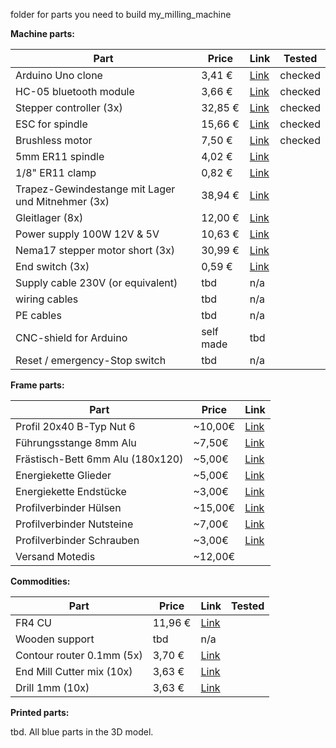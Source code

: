 folder for parts you need to build my_milling_machine


**Machine parts:**

Part | Price | Link | Tested
--- | --- | --- | ---
Arduino Uno clone | 3,41 € | <a href="https://www.banggood.com/UNO-R3-ATmega328P-Development-Board-For-Arduino-No-Cable-p-964163.html" target="_blank">Link</a> | checked
HC-05 bluetooth module | 3,66 € | <a href="https://www.banggood.com/de/3Pcs-HC-05-Wireless-Bluetooth-Serial-Transceiver-Module-For-Arduino-p-1011725.html" target="_blank">Link</a> | checked
Stepper controller (3x) | 32,85 € | <a href="http://www.watterott.com/de/SilentStepStick-TMC2130" target="_blank">Link</a> | checked
ESC for spindle | 15,66 € | <a href="https://www.amazon.de/gp/product/B07661T5N2/ref=oh_aui_detailpage_o00_s02?ie=UTF8&psc=1" target="_blank">Link</a> | checked
Brushless motor | 7,50 € | <a href="https://www.amazon.de/LHI-MT2204%E2%85%A1-Brushless-Quadcopter-Multicopter/dp/B01E3OT7NE/ref=sr_1_1?ie=UTF8&qid=1516964647&sr=8-1&keywords=brushless+motor+lhi" target="_blank">Link</a> | checked
5mm ER11 spindle | 4,02 € | <a href="https://www.banggood.com/ER11A-5mm-Extension-Rod-Holder-Motor-Shaft-Collet-Chuck-Tool-Holder-CNC-Milling-p-1073852.html" target="_blank">Link</a> | 
1/8" ER11 clamp | 0,82 € | <a href="https://www.banggood.com/ER11-18-Inch-Spring-Collet-for-CNC-Milling-Lathe-Tool-p-1080679.html" target="_blank">Link</a> |
Trapez-Gewindestange  mit Lager und Mitnehmer (3x) | 38,94 € | <a href="https://www.amazon.de/gp/product/B06Y583KK4/ref=ox_sc_act_title_2?smid=AK9FVUO3F9GPF&psc=1" target="_blank">Link</a> | 
Gleitlager (8x) | 12,00 € | <a href="https://www.amazon.de/gp/product/B06WD7M4ZJ/ref=ox_sc_act_title_3?smid=A2LZ0UUKEAXYKL&psc=1" target="_blank">Link</a> |
Power supply 100W 12V & 5V | 10,63 € | <a href="https://www.banggood.com/5V12V24V-Power-Supply-Box-For-large-Game-Consoles-p-1120203.html" target="_blank">Link</a> | 
Nema17 stepper motor short (3x) | 30,99 € | <a href="https://www.amazon.de/Beauty-Star-Schrittmotor-Haltemomentf%C3%BCr-Halterung/dp/B07784Y8ML/ref=pd_rhf_gw_p_img_3?_encoding=UTF8&psc=1" target="_blank">Link</a> |
End switch (3x) | 0,59 € | <a href="https://www.amazon.de/gp/product/B00U8MPFLO/ref=oh_aui_search_detailpage?ie=UTF8&psc=1" target="_blank">Link</a> |
Supply cable 230V (or equivalent) | tbd | n/a |
wiring cables | tbd | n/a |
PE cables | tbd | n/a |
CNC-shield for Arduino | self made | tbd | 
Reset / emergency-Stop switch | tbd | n/a |



**Frame parts:**

Part | Price | Link 
--- | --- | --- 
Profil 20x40 B-Typ Nut 6 | ~10,00€ |	<a href="http://www.motedis.com/shop/Nutprofil/20-B-Typ-Nut-6/Aluprofil-20x40-B-Typ-Nut-6::158.html" target="_blank">Link</a>
Führungsstange 8mm Alu | ~7,50€ |	<a href="http://www.motedis.com/shop/Dynamik-Lineareinheiten/Praezisionswellen/Alu-Praezisionswellen-Zuschnitt/Praezisionswelle-Aluminium-%D88mm::3501.html" target="_blank">Link</a>
Frästisch-Bett 6mm Alu (180x120) |	~5,00€ |	<a href="http://www.motedis.com/shop/Halbzeuge/Aluminium-Plaettchen/Aluminium-Plaettchen-beidseitig-feinstgefraest-und-foliert-Plaettchen-Zuschnitt/Plaettchen-Zuschnitt/Aluminium-Plaettchen-feinstgefraest-foliert-6mm-dick::2576.html" target="_blank">Link</a>
Energiekette Glieder |	~5,00€ |	<a href="http://www.motedis.com/shop/Energiekette/Energiekette/Energiekette-CK15/Energiekette-CK-15-Breite-15mm-einzelne-Glieder::2948.html" target="_blank">Link</a>
Energiekette Endstücke |	~3,00€ |	<a href="http://www.motedis.com/shop/Energiekette/Energiekette/Energiekette-CK15/Energiekette-CK-15-Breite-15mm-Anschlusselemente-1-Paar::2946.html" target="_blank">Link</a>
Profilverbinder Hülsen |	~15,00€ |	<a href="http://www.motedis.com/shop/Nutprofil-Zubehoer/Zubehoer-30-I-Typ-Nut-6/Schneidhuelse-fuer-Automatik-Verbinder-I-Typ-Nut-6-099GS061::4838.html" target="_blank">Link</a>
Profilverbinder Nutsteine |	~7,00€ |	<a href="http://www.motedis.com/shop/Nutprofil-Zubehoer/Zubehoer-30-I-Typ-Nut-6/Nutenstein-mit-Steg-I-Typ-Nut-6-M5-096555::4229.html" target="_blank">Link</a>
Profilverbinder Schrauben |	~3,00€ |	<a href="http://www.motedis.com/shop/Nutprofil-Zubehoer/Zubehoer-30-I-Typ-Nut-6/Schraube-Automatikverbinder-DIN-912-M5x35-N6-I-Typ::4839.html" target="_blank">Link</a>
Versand Motedis |	~12,00€ |	



**Commodities:**

Part | Price | Link | Tested
--- | --- | --- | ---
FR4 CU | 11,96 € | <a href="https://www.banggood.com/10Pcs-1_5MM-CCL-1015-FR4-Glass-Fiber-Board-PCB-Circuit-Board-p-962233.html" target="_blank">Link</a> |
Wooden support | tbd | n/a | 
Contour router 0.1mm (5x) | 3,70 € | <a href="https://www.banggood.com/5pcs-0_1mm-15-Degree-Titanium-Coated-Carbide-Flat-Bottom-PCB-Engraving-Bit-CNC-Router-Tool-p-1034790.html" target="_blank">Link</a> |
End Mill Cutter mix (10x) | 3,63 € | <a href="https://www.banggood.com/10pcs-11_522_53mm-Carbide-End-Mill-Cutter-PCB-Drill-Bits-p-1090388.html" target="_blank">Link</a> | 
Drill 1mm (10x) | 3,63 € | <a href="https://www.banggood.com/10pcs-1_0mm-Mini-PCB-Drill-Bits-Tungsten-Steel-For-CNC-Print-Circuit-Board-p-995198.html" target="_blank">Link</a> |



**Printed parts:**

tbd. All blue parts in the 3D model. 
